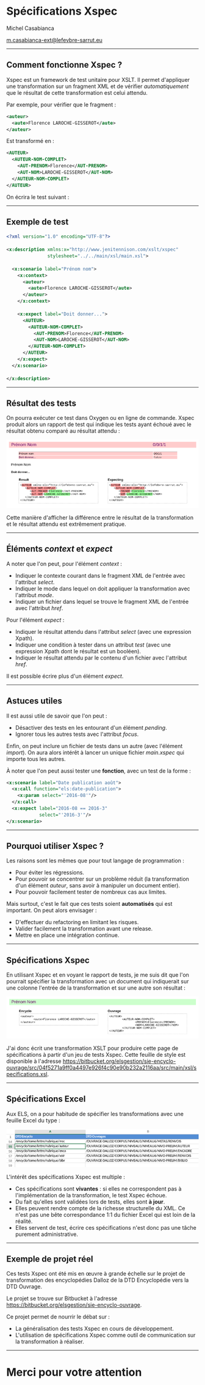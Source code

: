 Spécifications Xspec
====================

Michel Casabianca

m.casabianca-ext@lefevbre-sarrut.eu

---
Comment fonctionne Xspec ?
--------------------------

Xspec est un framework de test unitaire pour XSLT. Il permet d'appliquer une transformation sur un fragment XML et de vérifier *automatiquement* que le résultat de cette transformation est celui attendu.

Par exemple, pour vérifier que le fragment :

```xml
<auteur>
  <aute>Florence LAROCHE-GISSEROT</aute>
</auteur>
```

Est transformé en :

```xml
<AUTEUR>
  <AUTEUR-NOM-COMPLET>
    <AUT-PRENOM>Florence</AUT-PRENOM>
    <AUT-NOM>LAROCHE-GISSEROT</AUT-NOM>
  </AUTEUR-NOM-COMPLET>
</AUTEUR>
```

On écrira le test suivant :

---
Exemple de test
---------------

```xml
<?xml version="1.0" encoding="UTF-8"?>

<x:description xmlns:x="http://www.jenitennison.com/xslt/xspec"
               stylesheet="../../main/xsl/main.xsl">

  <x:scenario label="Prénom nom">
    <x:context>
      <auteur>
        <aute>Florence LAROCHE-GISSEROT</aute>
      </auteur>
    </x:context>

    <x:expect label="Doit donner...">
      <AUTEUR>
        <AUTEUR-NOM-COMPLET>
          <AUT-PRENOM>Florence</AUT-PRENOM>
          <AUT-NOM>LAROCHE-GISSEROT</AUT-NOM>
        </AUTEUR-NOM-COMPLET>
      </AUTEUR>
    </x:expect>
  </x:scenario>

</x:description>
```

---
Résultat des tests
------------------

On pourra exécuter ce test dans Oxygen ou en ligne de commande. Xspec produit alors un rapport de test qui indique les tests ayant échoué avec le résultat obtenu comparé au résultat attendu :

![Test en échec](img/echec-test.png)

Cette manière d'afficher la différence entre le résultat de la transformation et le résultat attendu est extrêmement pratique.

---
Éléments *context* et *expect*
------------------------------

A noter que l'on peut, pour l'élément *context* :

- Indiquer le contexte courant dans le fragment XML de l'entrée avec l'attribut *select*.
- Indiquer le mode dans lequel on doit appliquer la transformation avec l'attribut *mode*.
- Indiquer un fichier dans lequel se trouve le fragment XML de l'entrée avec l'attribut *href*.

Pour l'élément *expect* :

- Indiquer le résultat attendu dans l'attribut *select* (avec une expression Xpath).
- Indiquer une condition à tester dans un attribut *test* (avec une expression Xpath dont le résultat est un booléen).
- Indiquer le résultat attendu par le contenu d'un fichier avec l'attribut *href*.

Il est possible écrire plus d'un élément *expect*.

---
Astuces utiles
--------------

Il est aussi utile de savoir que l'on peut :

- Désactiver des tests en les entourant d'un élément *pending*.
- Ignorer tous les autres tests avec l'attribut *focus*.

Enfin, on peut inclure un fichier de tests dans un autre (avec l'élément *import*). On aura alors intérêt à lancer un unique fichier *main.xspec* qui importe tous les autres.

À noter que l'on peut aussi tester une **fonction**, avec un test de la forme :

```xml
<x:scenario label="Date publication août">
  <x:call function="els:date-publication">
    <x:param select="'2016-08'"/>
  </x:call>
  <x:expect label="2016-08 == 2016-3"
            select="'2016-3'"/>
</x:scenario>
```

---
Pourquoi utiliser Xspec ?
-------------------------

Les raisons sont les mêmes que pour tout langage de programmation :

- Pour éviter les régressions.
- Pour pouvoir se concentrer sur un problème réduit (la transformation d'un élément *auteur*, sans avoir à manipuler un document entier).
- Pour pouvoir facilement tester de nombreux cas aux limites.

Mais surtout, c'est le fait que ces tests soient **automatisés** qui est important. On peut alors envisager :

- D'effectuer du refactoring en limitant les risques.
- Valider facilement la transformation avant une release.
- Mettre en place une intégration continue.

---
Spécifications Xspec
--------------------

En utilisant Xspec et en voyant le rapport de tests, je me suis dit que l'on pourrait spécifier la transformation avec un document qui indiquerait sur une colonne l'entrée de la transformation et sur une autre son résultat :

![Spécifications](img/specifications.png)

J'ai donc écrit une transformation XSLT pour produire cette page de spécifications à partir d'un jeu de tests Xspec. Cette feuille de style est disponible à l'adresse <https://bitbucket.org/elsgestion/sie-encyclo-ouvrage/src/04f5271a9ff0a4497e926f4c90e90b232a2116aa/src/main/xsl/specifications.xsl>.

---
Spécifications Excel
--------------------

Aux ELS, on a pour habitude de spécifier les transformations avec une feuille Excel du type :

![Spécification Excel](img/excel.png)

L'intérêt des spécifications Xspec est multiple :

- Ces spécifications sont **vivantes** : si elles ne correspondent pas à l'implémentation de la transformation, le test Xspec échoue.
- Du fait qu'elles sont validées lors de tests, elles sont **à jour**.
- Elles peuvent rendre compte de la richesse structurelle du XML. Ce n'est pas une bête correspondance 1:1 du fichier Excel qui est loin de la réalité.
- Elles servent de test, écrire ces spécifications n'est donc pas une tâche purement administrative.

---
Exemple de projet réel
----------------------

Ces tests Xspec ont été mis en œuvre à grande échelle sur le projet de transformation des encyclopédies Dalloz de la DTD Encyclopédie vers la DTD Ouvrage.

Le projet se trouve sur Bitbucket à l'adresse <https://bitbucket.org/elsgestion/sie-encyclo-ouvrage>.

Ce projet permet de nourrir le débat sur :

- La généralisation des tests Xspec en cours de développement.
- L'utilisation de spécifications Xspec comme outil de communication sur la transformation à réaliser.

---
Merci pour votre attention
==========================

